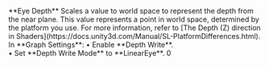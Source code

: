 <tr>
<td>**Eye Depth**</td>
<td>Scales a value to world space to represent the depth from the near plane. This value represents a point in world space, determined by the platform you use. For more information, refer to [The Depth (Z) direction in Shaders](https://docs.unity3d.com/Manual/SL-PlatformDifferences.html).</td>
<td>In **Graph Settings**:
&#8226; Enable **Depth Write**.<br/>&#8226; Set **Depth Write Mode** to **LinearEye**.</td>
<td>0</td>
</tr>

